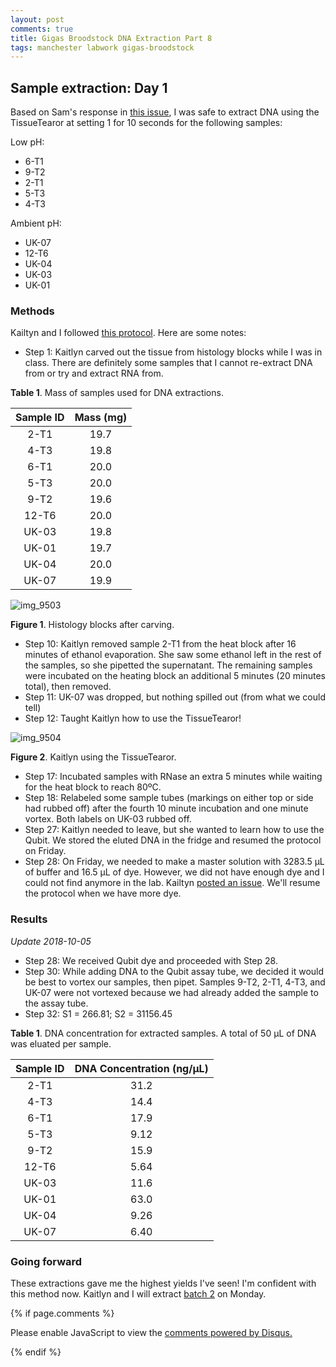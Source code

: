 ```yaml
---
layout: post
comments: true
title: Gigas Broodstock DNA Extraction Part 8
tags: manchester labwork gigas-broodstock
---
```


## Sample extraction: Day 1

Based on Sam's response in [this issue](https://github.com/RobertsLab/resources/issues/398), I was safe to extract DNA using the TissueTearor at setting 1 for 10 seconds for the following samples:

Low pH:

- 6-T1
- 9-T2
- 2-T1
- 5-T3
- 4-T3

Ambient pH:

- UK-07
- 12-T6
- UK-04
- UK-03
- UK-01

### Methods

Kailtyn and I followed [this protocol](https://github.com/RobertsLab/resources/blob/master/protocols/DNA-Extraction-from-Histology-Blocks.md). Here are some notes:

- Step 1: Kaitlyn carved out the tissue from histology blocks while I was in class. There are definitely some samples that I cannot re-extract DNA from or try and extract RNA from.

**Table 1**. Mass of samples used for DNA extractions.

| **Sample ID** | **Mass (mg)** |
|:-------------:|:-------------:|
|      2-T1     |      19.7     |
|      4-T3     |      19.8     |
|      6-T1     |      20.0     |
|      5-T3     |      20.0     |
|      9-T2     |      19.6     |
|     12-T6     |      20.0     |
|     UK-03     |      19.8     |
|     UK-01     |      19.7     |
|     UK-04     |      20.0     |
|     UK-07     |      19.9     |

![img_9503](https://user-images.githubusercontent.com/22335838/46176719-3dda4400-c265-11e8-90a6-e36212ddae8b.jpg)

**Figure 1**. Histology blocks after carving.

- Step 10: Kaitlyn removed sample 2-T1 from the heat block after 16 minutes of ethanol evaporation. She saw some ethanol left in the rest of the samples, so she pipetted the supernatant. The remaining samples were incubated on the heating block an additional 5 minutes (20 minutes total), then removed.
- Step 11: UK-07 was dropped, but nothing spilled out (from what we could tell)
- Step 12: Taught Kaitlyn how to use the TissueTearor!

![img_9504](https://user-images.githubusercontent.com/22335838/46176636-feabf300-c264-11e8-9928-69bc935f0aa4.jpg)

**Figure 2**. Kaitlyn using the TissueTearor.

- Step 17: Incubated samples with RNase an extra 5 minutes while waiting for the heat block to reach 80ºC.
- Step 18: Relabeled some sample tubes (markings on either top or side had rubbed off) after the fourth 10 minute incubation and one minute vortex. Both labels on UK-03 rubbed off.
- Step 27: Kaitlyn needed to leave, but she wanted to learn how to use the Qubit. We stored the eluted DNA in the fridge and resumed the protocol on Friday.
- Step 28: On Friday, we needed to make a master solution with 3283.5 µL of buffer and 16.5 µL of dye. However, we did not have enough dye and I could not find anymore in the lab. Kailtyn [posted an issue](https://github.com/RobertsLab/resources/issues/400). We'll resume the protocol when we have more dye.

### Results

*Update 2018-10-05* 

- Step 28: We received Qubit dye and proceeded with Step 28.
- Step 30: While adding DNA to the Qubit assay tube, we decided it would be best to vortex our samples, then pipet. Samples 9-T2, 2-T1, 4-T3, and UK-07 were not vortexed because we had already added the sample to the assay tube.
- Step 32: S1 = 266.81; S2 = 31156.45

**Table 1**. DNA concentration for extracted samples. A total of 50 µL of DNA was eluated per sample.

| **Sample ID** | **DNA Concentration (ng/µL)** |
|:-------------:|:-----------------------------:|
|      2-T1     |              31.2             |
|      4-T3     |              14.4             |
|      6-T1     |              17.9             |
|      5-T3     |              9.12             |
|      9-T2     |              15.9             |
|     12-T6     |              5.64             |
|     UK-03     |              11.6             |
|     UK-01     |              63.0             |
|     UK-04     |              9.26             |
|     UK-07     |              6.40             |

### Going forward

These extractions gave me the highest yields I've seen! I'm confident with this method now. Kaitlyn and I will extract [batch 2](https://yaaminiv.github.io/Gigas-Broodstock-DNA-Extraction-Part7/) on Monday.

{% if page.comments %}

<div id="disqus_thread"></div>
<script>

/**
*  RECOMMENDED CONFIGURATION VARIABLES: EDIT AND UNCOMMENT THE SECTION BELOW TO INSERT DYNAMIC VALUES FROM YOUR PLATFORM OR CMS.
*  LEARN WHY DEFINING THESE VARIABLES IS IMPORTANT: https://disqus.com/admin/universalcode/#configuration-variables*/
/*
var disqus_config = function () {
this.page.url = PAGE_URL;  // Replace PAGE_URL with your page's canonical URL variable
this.page.identifier = PAGE_IDENTIFIER; // Replace PAGE_IDENTIFIER with your page's unique identifier variable
};
*/
(function() { // DON'T EDIT BELOW THIS LINE
var d = document, s = d.createElement('script');
s.src = 'https://the-responsible-grad-student.disqus.com/embed.js';
s.setAttribute('data-timestamp', +new Date());
(d.head || d.body).appendChild(s);
})();
</script>
<noscript>Please enable JavaScript to view the <a href="https://disqus.com/?ref_noscript">comments powered by Disqus.</a></noscript>

{% endif %}

<script id="dsq-count-scr" src="//the-responsible-grad-student.disqus.com/count.js" async></script>

